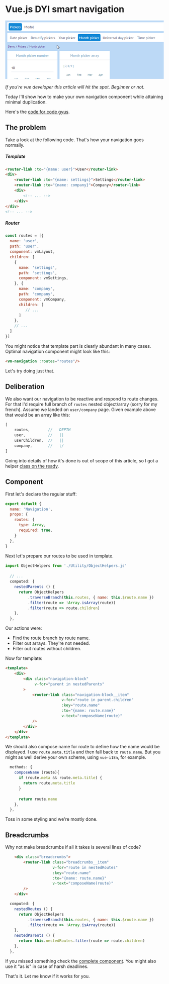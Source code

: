 # Vue.js DYI smart navigation

![vue navigation](assets/navigation.gif)

*If you're vue developer this article will hit the spot. Beginner or not.*

Today I'll show how to make your own navigation component while attaining minimal duplication.

Here's the [code for code gyus](src/NavigationBlock.vue).

## The problem

Take a look at the following code. That's how your navigation goes normally.

##### Template

```html
<router-link :to="{name: user}">User</router-link>
<div>
    <router-link :to="{name: settings}">Settings</router-link>
    <router-link :to="{name: company}">Company</router-link>
    <div>
        <!-- ... -->
    </div>
</div>
<!-- ... -->
```

##### Router 

```javascript
const routes = [{
  name: 'user',
  path: 'user',
  component: vmLayout,
  children: [
    {
      name: 'settings',
      path: 'settings',
      component: vmSettings,
    }, {
      name: 'company',
      path: 'company',
      component: vmCompany,
      children: [
         // ...
      ]
    },
    // ...
  ]
}]
```

You might notice that template part is clearly abundant in many cases. Optimal navigation component might look like this:
```html
<vm-navigation :routes="routes"/>
```

Let's try doing just that.

## Deliberation

We also want our navigation to be reactive and respond to route changes. For that I'd require full branch of `routes` nested object/array (sorry for my french). Assume we landed on `user/company` page. Given example above that would be an array like this:

```javascript
[
    routes,        //   DEPTH
    user,          //   ||
    userChildren,  //   ||
    company,       //   \/
]
```

Going into details of how it's done is out of scope of this article, so I got a helper [class on the ready](src/Utility/ObjectHelpers.js).

## Component

First let's declare the regular stuff:
```javascript
export default {
  name: 'Navigation',
  props: {
    routes: {
      type: Array,
      required: true,
    }
  },
}
```
Next let's prepare our routes to be used in template.
```javascript
import ObjectHelpers from './Utility/ObjectHelpers.js'

  // ...
  computed: {
    nestedParents () {
      return ObjectHelpers
          .traverseBranch(this.routes, { name: this.$route.name })
          .filter(route => !Array.isArray(route))
          .filter(route => route.children)
    },
  },
```

Our actions were:
* Find the route branch by route name.
* Filter out arrays. They're not needed.
* Filter out routes without children.

Now for template:
```html
<template>
    <div>
        <div class="navigation-block"
             v-for="parent in nestedParents"
        >
            <router-link class="navigation-block__item"
                         v-for="route in parent.children"
                         :key="route.name"
                         :to="{name: route.name}"
                         v-text="composeName(route)"
            />
        </div>
    </div>
</template>
```

We should also compose name for route to define how the name would be displayed. I use `route.meta.title` and then fall back to `route.name`. But you might as well derive your own scheme, using `vue-i18n`, for example. 

```javascript
  methods: {
    composeName (route){
      if (route.meta && route.meta.title) {
        return route.meta.title
      }

      return route.name
    },
  },
```

Toss in some styling and we're mostly done. 

## Breadcrumbs

Why not make breadcrumbs if all it takes is several lines of code?

```html
    <div class="breadcrumbs">
        <router-link class="breadcrumbs__item"
                     v-for="route in nestedRoutes"
                     :key="route.name"
                     :to="{name: route.name}"
                     v-text="composeName(route)"
        />
    </div>
```

```javascript
  computed: {
    nestedRoutes () {
      return ObjectHelpers
          .traverseBranch(this.routes, { name: this.$route.name })
          .filter(route => !Array.isArray(route))
    },
    nestedParents () {
      return this.nestedRoutes.filter(route => route.children)
    },
  },
```

If you missed something check the [complete component](src/NavigationBlock.vue). You might also use it "as is" in case of harsh deadlines.

That's it. Let me know if it works for you.

